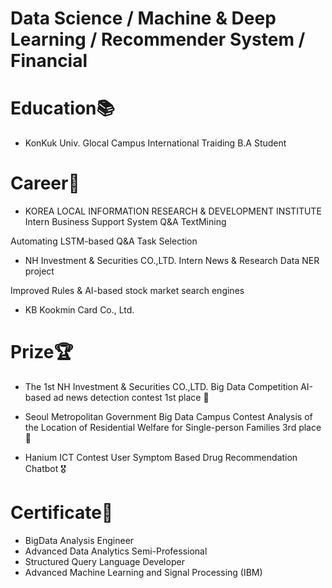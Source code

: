 # Data Science / Machine & Deep Learning / Recommender System / Financial
         
          

# Education📚
- KonKuk Univ. Glocal Campus
International Traiding
B.A Student

# Career💼
- KOREA LOCAL INFORMATION RESEARCH & DEVELOPMENT INSTITUTE Intern
Business Support System Q&A TextMining

Automating LSTM-based Q&A Task Selection
- NH Investment & Securities CO.,LTD. Intern
News & Research Data NER project

Improved Rules & AI-based stock market search engines
- KB Kookmin Card Co., Ltd.


# Prize🏆
- The 1st NH Investment & Securities CO.,LTD. Big Data Competition
AI-based ad news detection contest 1st place 🥇


- Seoul Metropolitan Government Big Data Campus Contest
Analysis of the Location of Residential Welfare for Single-person Families 3rd place 🥉


- Hanium ICT Contest
User Symptom Based Drug Recommendation Chatbot 🎖

# Certificate📃
- BigData Analysis Engineer
- Advanced Data Analytics Semi-Professional
- Structured Query Language Developer
- Advanced Machine Learning and Signal Processing (IBM)



<!--
**seonwoo-github/seonwoo-github** is a ✨ _special_ ✨ repository because its `README.md` (this file) appears on your GitHub profile.

Here are some ideas to get you started:

- 🔭 I’m currently working on ...
- 🌱 I’m currently learning ...
- 👯 I’m looking to collaborate on ...
- 🤔 I’m looking for help with ...
- 💬 Ask me about ...
- 📫 How to reach me: ...
- 😄 Pronouns: ...
- ⚡ Fun fact: ...
-->
